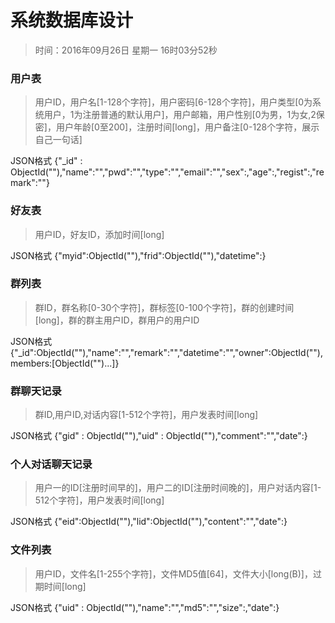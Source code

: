 # 系统数据库设计
> 时间：2016年09月26日 星期一 16时03分52秒 

### 用户表
> 用户ID，用户名[1-128个字符]，用户密码[6-128个字符]，用户类型[0为系统用户，1为注册普通的默认用户]，用户邮箱，用户性别[0为男，1为女,2保密]，用户年龄[0至200]，注册时间[long]，用户备注[0-128个字符，展示自己一句话]

JSON格式
{"_id" : ObjectId(""),"name":"","pwd":"","type":"","email":"","sex":,"age":,"regist":,"remark":""}

### 好友表
> 用户ID，好友ID，添加时间[long]

JSON格式
{"myid":ObjectId(""),"frid":ObjectId(""),"datetime":}

### 群列表
> 群ID，群名称[0-30个字符]，群标签[0-100个字符]，群的创建时间[long]，群的群主用户ID，群用户的用户ID

JSON格式
{"_id":ObjectId(""),"name":"","remark":"","datetime":"","owner":ObjectId(""),members:[ObjectId("")...]}

### 群聊天记录
> 群ID,用户ID,对话内容[1-512个字符]，用户发表时间[long]

JSON格式
{"gid" : ObjectId(""),"uid" : ObjectId(""),"comment":"","date":}

### 个人对话聊天记录
> 用户一的ID[注册时间早的]，用户二的ID[注册时间晚的]，用户对话内容[1-512个字符]，用户发表时间[long]

JSON格式
{"eid":ObjectId(""),"lid":ObjectId(""),"content":"","date":}

### 文件列表
> 用户ID，文件名[1-255个字符]，文件MD5值[64]，文件大小[long(B)]，过期时间[long]

JSON格式
{"uid" : ObjectId(""),"name":"","md5":"","size":,"date":}
